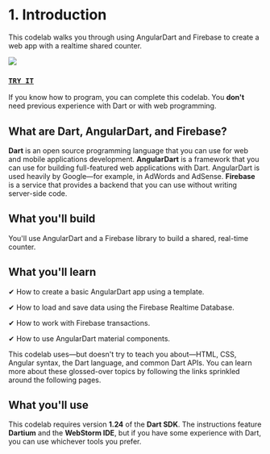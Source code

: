 # 1. Introduction

This codelab walks you through using AngularDart and Firebase to create a web app with a realtime shared counter.

![](https://codelabs.developers.google.com/codelabs/angulardart-firebase-web-app/img/5194a916be39366e.png)

### [**`TRY IT`**](https://janamou.github.io/firebase-counter/)

If you know how to program, you can complete this codelab. You **don't** need previous experience with Dart or with web programming.

## What are Dart, AngularDart, and Firebase?

**Dart** is an open source programming language that you can use for web and mobile applications development. **AngularDart** is a framework that you can use for building full-featured web applications with Dart. AngularDart is used heavily by Google—for example, in AdWords and AdSense. **Firebase** is a service that provides a backend that you can use without writing server-side code.

## What you'll build

You'll use AngularDart and a Firebase library to build a shared, real-time counter.

## What you'll learn

✔ How to create a basic AngularDart app using a template.

✔ How to load and save data using the Firebase Realtime Database.

✔ How to work with Firebase transactions.

✔ How to use AngularDart material components.

This codelab uses—but doesn't try to teach you about—HTML, CSS, Angular syntax, the Dart language, and common Dart APIs. You can learn more about these glossed-over topics by following the links sprinkled around the following pages.

## What you'll use

This codelab requires version **1.24** of the **Dart SDK**. The instructions feature **Dartium** and the **WebStorm IDE**, but if you have some experience with Dart, you can use whichever tools you prefer.


